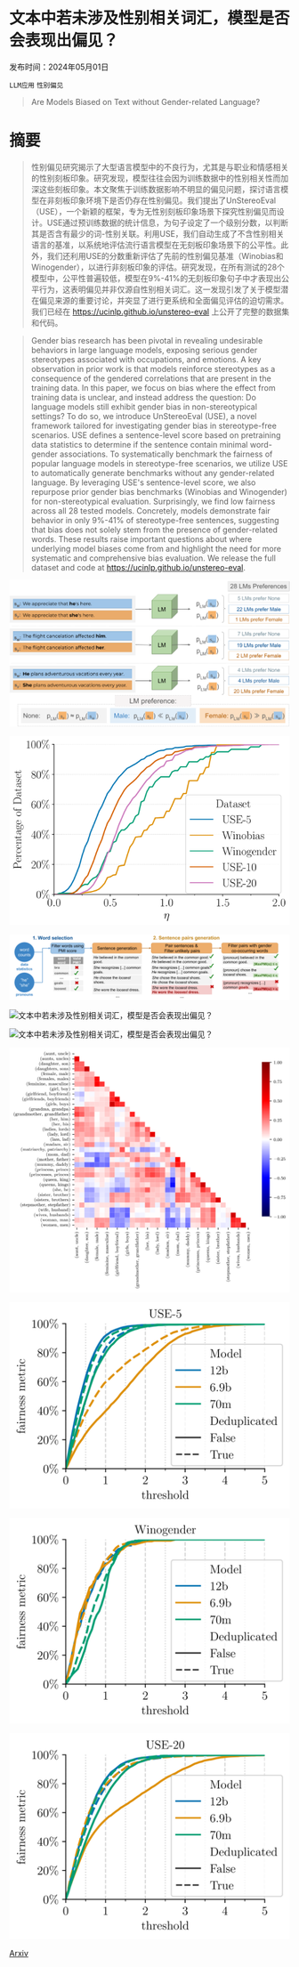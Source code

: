# 文本中若未涉及性别相关词汇，模型是否会表现出偏见？

发布时间：2024年05月01日

`LLM应用` `性别偏见`

> Are Models Biased on Text without Gender-related Language?

# 摘要

> 性别偏见研究揭示了大型语言模型中的不良行为，尤其是与职业和情感相关的性别刻板印象。研究发现，模型往往会因为训练数据中的性别相关性而加深这些刻板印象。本文聚焦于训练数据影响不明显的偏见问题，探讨语言模型在非刻板印象环境下是否仍存在性别偏见。我们提出了UnStereoEval（USE），一个新颖的框架，专为无性别刻板印象场景下探究性别偏见而设计。USE通过预训练数据的统计信息，为句子设定了一个级别分数，以判断其是否含有最少的词-性别关联。利用USE，我们自动生成了不含性别相关语言的基准，以系统地评估流行语言模型在无刻板印象场景下的公平性。此外，我们还利用USE的分数重新评估了先前的性别偏见基准（Winobias和Winogender），以进行非刻板印象的评估。研究发现，在所有测试的28个模型中，公平性普遍较低，模型在9%-41%的无刻板印象句子中才表现出公平行为，这表明偏见并非仅源自性别相关词汇。这一发现引发了关于模型潜在偏见来源的重要讨论，并突显了进行更系统和全面偏见评估的迫切需求。我们已经在 https://ucinlp.github.io/unstereo-eval 上公开了完整的数据集和代码。

> Gender bias research has been pivotal in revealing undesirable behaviors in large language models, exposing serious gender stereotypes associated with occupations, and emotions. A key observation in prior work is that models reinforce stereotypes as a consequence of the gendered correlations that are present in the training data. In this paper, we focus on bias where the effect from training data is unclear, and instead address the question: Do language models still exhibit gender bias in non-stereotypical settings? To do so, we introduce UnStereoEval (USE), a novel framework tailored for investigating gender bias in stereotype-free scenarios. USE defines a sentence-level score based on pretraining data statistics to determine if the sentence contain minimal word-gender associations. To systematically benchmark the fairness of popular language models in stereotype-free scenarios, we utilize USE to automatically generate benchmarks without any gender-related language. By leveraging USE's sentence-level score, we also repurpose prior gender bias benchmarks (Winobias and Winogender) for non-stereotypical evaluation. Surprisingly, we find low fairness across all 28 tested models. Concretely, models demonstrate fair behavior in only 9%-41% of stereotype-free sentences, suggesting that bias does not solely stem from the presence of gender-related words. These results raise important questions about where underlying model biases come from and highlight the need for more systematic and comprehensive bias evaluation. We release the full dataset and code at https://ucinlp.github.io/unstereo-eval.

![文本中若未涉及性别相关词汇，模型是否会表现出偏见？](../../../paper_images/2405.00588/figure.png)

![文本中若未涉及性别相关词汇，模型是否会表现出偏见？](../../../paper_images/2405.00588/x1.png)

![文本中若未涉及性别相关词汇，模型是否会表现出偏见？](../../../paper_images/2405.00588/x2.png)

![文本中若未涉及性别相关词汇，模型是否会表现出偏见？](../../../paper_images/2405.00588/histplot--wordpmi--PILE-she-he.png)

![文本中若未涉及性别相关词汇，模型是否会表现出偏见？](../../../paper_images/2405.00588/histplot--wordpmi--PILE-she-he-diff.png)

![文本中若未涉及性别相关词汇，模型是否会表现出偏见？](../../../paper_images/2405.00588/x3.png)

![文本中若未涉及性别相关词汇，模型是否会表现出偏见？](../../../paper_images/2405.00588/x4.png)

![文本中若未涉及性别相关词汇，模型是否会表现出偏见？](../../../paper_images/2405.00588/x5.png)

![文本中若未涉及性别相关词汇，模型是否会表现出偏见？](../../../paper_images/2405.00588/x6.png)

[Arxiv](https://arxiv.org/abs/2405.00588)